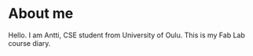 # About me

Hello. I am Antti, CSE student from University of Oulu.
This is my Fab Lab course diary.

